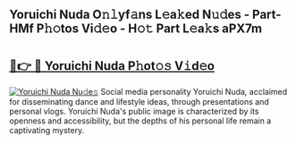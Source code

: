 ## Yoruichi Nuda O𝚗𝚕yf𝚊ns L𝚎a𝚔ed N𝚞𝚍es - Part-HMf P𝚑𝚘tos Vi𝚍𝚎o - H𝚘𝚝 Part L𝚎a𝚔s aPX7m

# <h2><a href="http://kf36y4.oniu.top/?m=Yoruichi+Nuda">🔗👉 🔴 Yoruichi Nuda P𝚑ot𝚘𝚜 V𝚒d𝚎o</a></h2>

[![Yoruichi Nuda Nu𝚍e𝚜](https://i.imgur.com/0qMVB7G.gif)](http://kf36y4.oniu.top/?m=Yoruichi+Nuda)
Social media personality Yoruichi Nuda, acclaimed for disseminating dance and lifestyle ideas, through presentations and personal vlogs. Yoruichi Nuda's public image is characterized by its openness and accessibility, but the depths of his personal life remain a captivating mystery.  
